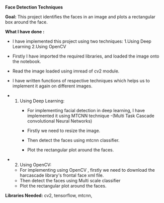 **Face Detection Techniques**

**Goal:** This project identifies the faces in an image and plots a rectangular box around the face.

**What I have done :**

- I have implemented this project using two techniques:
        1.Using Deep Learning
        2.Using OpenCV
     
- Firstly I have imported the required libraries, and loaded the image onto the notebook.

- Read the image loaded using imread of cv2 module.

- I have written functions of respective techniques which helps us to implement it again on different images.

- 1. Using Deep Learning:
		- For implementing facial detection in deep learning, I have implemented it using MTCNN technique -(Multi Task Cascade convolutional Neural Networks) 
		- Firstly we need to resize the image.
		
		- Then detect the faces using mtcnn classifier.
		
		- Plot the rectangular plot around the faces.

- 2. Using OpenCV:
	- For implementing using OpenCV , firstly we need to download the harcascade library's frontal face xml file.
	- Then detect the faces using Multi scale classifier
	- Plot the rectangular plot around the faces.


**Libraries Needed:**  cv2, tensorflow, mtcnn,
